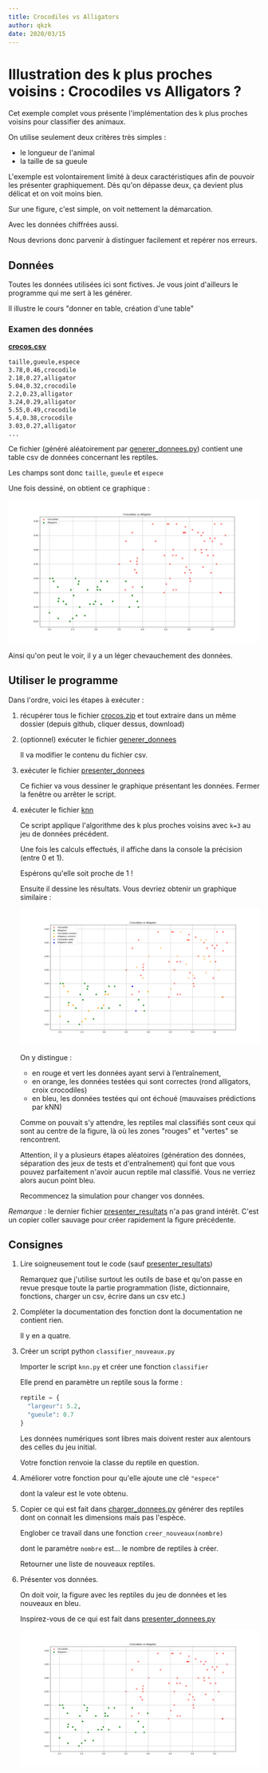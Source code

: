 ```yaml
---
title: Crocodiles vs Alligators
author: qkzk
date: 2020/03/15
---
```


# Illustration des k plus proches voisins : Crocodiles vs Alligators ?

Cet exemple complet vous présente l'implémentation des k plus proches voisins
pour classifier des animaux.

On utilise seulement deux critères très simples :

* le longueur de l'animal
* la taille de sa gueule

L'exemple est volontairement limité à deux caractéristiques afin de pouvoir
les présenter graphiquement. Dès qu'on dépasse deux, ça devient plus délicat
et on voit moins bien.

Sur une figure, c'est simple, on voit nettement la démarcation.

Avec les données chiffrées aussi.

Nous devrions donc parvenir à distinguer facilement et repérer nos erreurs.

## Données

Toutes les données utilisées ici sont fictives. Je vous joint d'ailleurs
le programme qui me sert à les générer.

Il illustre le cours "donner en table, création d'une table"

### Examen des données

**[crocos.csv](crocos.csv)**

~~~
taille,gueule,espece
3.78,0.46,crocodile
2.18,0.27,alligator
5.04,0.32,crocodile
2.2,0.23,alligator
3.24,0.29,alligator
5.55,0.49,crocodile
5.4,0.38,crocodile
3.03,0.27,alligator
...
~~~

Ce fichier (généré aléatoirement par [generer_donnees.py](generer_donnees.py))
contient une table csv de données concernant les reptiles.

Les champs sont donc `taille`, `gueule` et `espece`

Une fois dessiné, on obtient ce graphique :

![données](donnees.png)

Ainsi qu'on peut le voir, il y a un léger chevauchement des données.

## Utiliser le programme

Dans l'ordre, voici les étapes à exécuter :

1. récupérer tous le fichier [crocos.zip](crocos.zip) et tout extraire dans un même dossier (depuis github, cliquer dessus, download)
2. (optionnel) exécuter le fichier [generer_donnees](generer_donnees.py)

    Il va modifier le contenu du fichier csv.

3. exécuter le fichier [presenter_donnees](presenter_donnees.py)

    Ce fichier va vous dessiner le graphique présentant les données.
    Fermer la fenêtre ou arrêter le script.

4. exécuter le fichier [knn](knn.py)

    Ce script applique l'algorithme des k plus proches voisins avec `k=3`
    au jeu de données précédent.

    Une fois les calculs effectués, il affiche dans la console la précision (entre 0 et 1).

    Espérons qu'elle soit proche de 1 !

    Ensuite il dessine les résultats. Vous devriez obtenir un graphique similaire :

    ![resultat](resultat.png)

    On y distingue :

    * en rouge et vert les données ayant servi à l’entraînement,
    * en orange, les données testées qui sont correctes (rond alligators, croix crocodiles)
    * en bleu, les données testées qui ont échoué (mauvaises prédictions par kNN)

    Comme on pouvait s'y attendre, les reptiles mal classifiés sont ceux qui
    sont au centre de la figure, là où les zones "rouges" et "vertes" se rencontrent.

    Attention, il y a plusieurs étapes aléatoires (génération des données, séparation
    des jeux de tests et d'entraînement) qui font que vous pouvez parfaitement
    n'avoir aucun reptile mal classifié. Vous ne verriez alors aucun point bleu.

    Recommencez la simulation pour changer vos données.



_Remarque_ : le dernier fichier [presenter_resultats](presenter_resultats.py)
n'a pas grand intérêt. C'est un copier coller sauvage pour créer rapidement
la figure précédente.



## Consignes

1. Lire soigneusement tout le code (sauf [presenter_resultats](presenter_resultats.py))

   Remarquez que j'utilise surtout les outils de base et qu'on passe en revue
   presque toute la partie programmation (liste, dictionnaire, fonctions,
   charger un csv, écrire dans un csv etc.)

2. Compléter la documentation des fonction dont la documentation ne contient rien.

    Il y en a quatre.

3. Créer un script python `classifier_nouveaux.py`

    Importer le script `knn.py` et créer une fonction `classifier`

    Elle prend en paramètre un reptile sous la forme :

    ~~~python
    reptile = {
      "largeur": 5.2,
      "gueule": 0.7
    }
    ~~~

    Les données numériques sont libres mais doivent rester aux alentours
    des celles du jeu initial.

    Votre fonction renvoie la classe du reptile en question.

4. Améliorer votre fonction pour qu'elle ajoute une clé `"espece"`

    dont la valeur est le vote obtenu.

5. Copier ce qui est fait dans [charger_donnees.py](charger_donnees.py)
    générer des reptiles dont on connait les dimensions mais pas l'espèce.

    Englober ce travail dans une fonction `creer_nouveaux(nombre)`

    dont le paramètre `nombre` est... le nombre de reptiles à créer.

    Retourner une liste de nouveaux reptiles.

6. Présenter vos données.

    On doit voir, la figure avec les reptiles du jeu de données
    et les nouveaux en bleu.

    Inspirez-vous de ce qui est fait dans [presenter_donnees.py](presenter_donnees.py)

    ![donnees](donnees.png)
